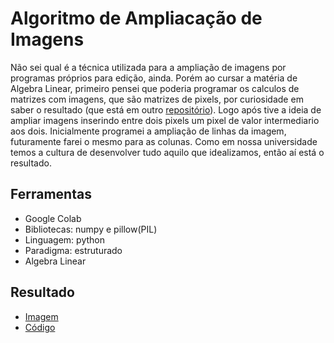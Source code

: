 # Algoritmo de Ampliacação de Imagens

Não sei qual é a técnica utilizada para a ampliação de imagens por programas próprios para edição, ainda.
Porém ao cursar a matéria de Algebra Linear, primeiro pensei que poderia programar os calculos de matrizes com imagens, que são matrizes de pixels, por curiosidade em saber o resultado (que está em outro [repositório](https://github.com/DirceuSilvestre/Processamento-de-Imagens-com-Algebra-Linear)).
Logo após tive a ideia de ampliar imagens inserindo entre dois pixels um pixel de valor intermediario aos dois.
Inicialmente programei a ampliação de linhas da imagem, futuramente farei o mesmo para as colunas.
Como em nossa universidade temos a cultura de desenvolver tudo aquilo que idealizamos, então aí está o resultado.

## Ferramentas

- Google Colab
- Bibliotecas: numpy e pillow(PIL)
- Linguagem: python
- Paradigma: estruturado
- Algebra Linear

## Resultado

- [Imagem](https://github.com/DirceuSilvestre/Algoritmo-Ampliacao-de-Imagens/blob/main/Imagens%20Resultado/linha%20ampliada.png)
- [Código](https://github.com/DirceuSilvestre/Algoritmo-Ampliacao-de-Imagens/blob/main/AmpliacaoImagem.ipynb)
